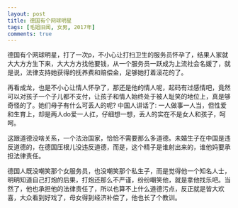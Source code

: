 ```yaml
---
layout: post
title: 德国有个网球明星
tags: [毛姐旧闻, 女男, 2017年]
comments: true
---
```


德国有个网球明星，打了一次p，不小心让打扫卫生的服务员怀孕了，结果人家就大大方方生下来，大大方方找他要钱，从一个服务员一跃成为上流社会名媛了，就是说，法律支持她获得的抚养费和赔偿金，足够她打着滚花的了。

再看成龙，也是不小心让情人怀孕了，那还是他的情人呢，起码有过感情吧，竟然可以对孩子一个子儿都不支付，让孩子和情人始终处于被人耻笑的地位上，真是够奇怪的了。她们母子有什么可丢人的呢? 中国人讲话了: 一人做事一人当，但性爱和生育上，却是两人do爱一人扛，仔细想一想，丢人的实在不是女人和孩子，呵呵。

这跟道德没啥关系，一个法治国家，恰恰不需要那么多道德。未婚生子在中国是违反道德的，在德国压根儿没违反道德，而是，这个精子是谁射出来的，谁他妈要承担法律责任。

德国人既没嘲笑那个女服务员，也没嘲笑那个私生子，而是觉得他一个知名人士，明明知道自己打炮的后果，打炮还那么不严谨，纷纷嘲笑他，就是拿他找乐吧。当然了，他也承担他的法律责任了，所以也算不上什么道德污点，反正就是皆大欢喜，大众看到好戏了，母女得到经济补偿了，他也长了个教训。
